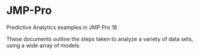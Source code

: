 # JMP-Pro
Predictive Analytics examples in JMP Pro 16

These documents outline the steps taken to analyze a variety of data sets, using a wide array of models.
